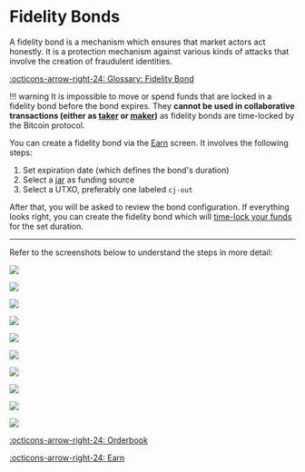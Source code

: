 # Fidelity Bonds

A fidelity bond is a mechanism which ensures that market actors act honestly. It
is a protection mechanism against various kinds of attacks that involve the
creation of fraudulent identities.

[:octicons-arrow-right-24: Glossary: Fidelity Bond][glossary]

[glossary]: /glossary/#fidelity-bond

!!! warning
    It is impossible to move or spend funds that are locked in a fidelity bond
    before the bond expires. They **cannot be used in collaborative transactions 
    (either as [taker][taker] or [maker][maker])**
    as fidelity bonds are time-locked by the Bitcoin protocol.

You can create a fidelity bond via the [Earn][earn] screen. It involves the following steps:

1. Set expiration date (which defines the bond's duration)
2. Select a [jar][jar] as funding source
3. Select a UTXO, preferably one labeled `cj-out`

After that, you will be asked to review the bond configuration. If everything
looks right, you can create the fidelity bond which will [time-lock your
funds][timelock] for the set duration.

[earn]: /interface/03-earn/
[jar]: /glossary/#jar
[timelock]: /glossary/#timelock
[maker]: /glossary/#maker
[taker]: /glossary/#taker

---

Refer to the screenshots below to understand the steps in more detail:

![](../assets/interface/fb01-time.png#only-dark)

![](../assets/interface/fb01-time-light.png#only-light)

![](../assets/interface/fb02-jar.png#only-dark)

![](../assets/interface/fb02-jar-light.png#only-light)

![](../assets/interface/fb03-utxos.png#only-dark)

![](../assets/interface/fb03-utxos-light.png#only-light)

![](../assets/interface/fb04-frozen.png#only-dark)

![](../assets/interface/fb04-frozen-light.png#only-light)

![](../assets/interface/fb05-overview.png#only-dark)

![](../assets/interface/fb05-overview-light.png#only-light)


[:octicons-arrow-right-24: Orderbook][orderbook]

[:octicons-arrow-right-24: Earn][send]

[orderbook]: /market/orderbook
[send]: 03-earn.md

